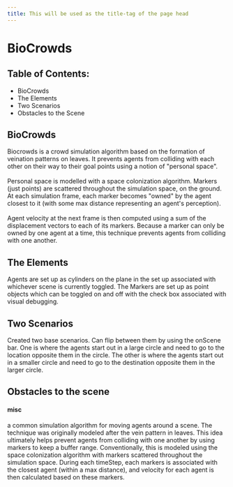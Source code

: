 ```yaml
---
title: This will be used as the title-tag of the page head
---
```


# BioCrowds

## Table of Contents:
* BioCrowds
* The Elements
* Two Scenarios
* Obstacles to the Scene

## BioCrowds

Biocrowds is a crowd simulation algorithm based on the formation of veination patterns on leaves. It prevents agents from colliding with each other on their way to their goal points using a notion of "personal space". <br/><br/> Personal space is modelled with a space colonization algorithm. Markers (just points) are scattered throughout the simulation space, on the ground. At each simulation frame, each marker becomes "owned" by the agent closest to it (with some max distance representing an agent's perception). <br/><br/> Agent velocity at the next frame is then computed using a sum of the displacement vectors to each of its markers. Because a marker can only be owned by one agent at a time, this technique prevents agents from colliding with one another.

## The Elements

Agents are set up as cylinders on the plane in the set up associated with whichever scene is currently toggled. The Markers are set up as point objects which can be toggled on and off with the check box associated with visual debugging.

## Two Scenarios

Created two base scenarios. Can flip between them by using the onScene bar. One is where the agents start out in a large circle and need to go to the location opposite them in the circle. The other is where the agents start out in a smaller circle and need to go to the destination opposite them in the larger circle.

## Obstacles to the scene

#### misc

a common simulation algorithm for moving agents around a scene. The technique was originally modeled after the vein pattern in leaves. This idea ultimately helps prevent agents from colliding with one another by using markers to keep a buffer range. Conventionally, this is modeled using the space colonization algorithm with markers scattered throughout the simulation space. During each timeStep, each markers is associated with the closest agent (within a max distance), and velocity for each agent is then calculated based on these markers.
